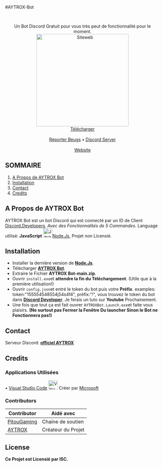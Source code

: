 #AYTROX-Bot

<!-- PROJECT LOGO -->
<br />
<p align="center">
  <p align="center">
    Un Bot Discord Gratuit pour vous très peut de fonctionnalité pour le moment.
	<br />
	  <a href="https://aytrox.wixsite.com/siteweb" target="_blank" title="Logo OFFICIEL de AYTROX">
	<img 	alt="Siteweb"
		src="https://i.imgur.com/a8WOqHV.png"
		width="300"
		height="300"
</a>
	  <br />
	<a href="https://github.com/AYTROXGLITCHEUR/AYTROX-Bot/archive/main.zip">Télécharger</a>
    <br />
    <br />
    <a href="https://dsc.gg/aytrox">Reporter Beugs</a>
    •
    <a href="https://dsc.gg/aytrox">Discord Server</a>
    <br />
    <br />
    <a href="https://aytrox.wixsite.com/siteweb">Website</a>
    <br />
  </p>
</p>



<!-- TABLE OF CONTENTS -->
## SOMMAIRE

<ol>
    <li><a href="#a-propos-de-aytrox-bot">A Propos de AYTROX Bot</a></li>
    <li><a href="#installation">Installation</a></li>
    <li><a href="#contact">Contact</a></li>
    <li><a href="#credits">Credits</a></li>
</ol>



<!-- A Propos de AYTROX Bot -->
## A Propos de AYTROX Bot

AYTROX Bot est un bot Discord qui est connecté par un ID de Client [Discord.Developers](https://discord.com/developers/applications). _Avec des Fonctionnalités de 5 Commandes._ Language utilisé: **JavaScript** <img scr="https://i.imgur.com/JwcOH8i.png" width="30" height="30" title="Javascript">[Node.Js](https://nodejs.org/en/download/current/), Projet non Licensié.



<!-- INSTALL -->
## Installation

- Installer la dernière version de **[Node.Js](https://nodejs.org/en/download/current/)**.
- Télécharger **[AYTROX Bot](https://github.com/AYTROXGLITCHEUR/AYTROX-Bot/archive/main.zip)**.
- Extraire le Fichier **AYTROX Bot-main.zip**.
- Ouvrir `install.exe`et **attendre la fin du Téléchargement**. (Utile que à la première utilisation!)
- Ouvrir `config.json`et entré le token du bot puis votre **Préfix**. examples: token:"155554548554j54s4f4", préfix:"!", vous trouvez le token du bot dans **[Discord Developer](https://discord.com/developers/applications)**. Je ferais un tuto sur **Youtube** Prochainement.
- Une fois que tout ça est fait ouvrer `AYTROXBot.Launch.exe`et faite vous plaisirs. **(Ne surtout pas Fermer la Fenêtre Du launcher Sinon le Bot ne Fonctionnera pas!)**



<!-- CONTACT -->
## Contact


Serveur Discord: **[officiel AYTROX](https://dsc.gg/aytrox)**


<!-- CREDITS -->
## Credits

### Applications Utilisées
• [Visual Studio Code](https://code.visualstudio.com/) <img src="https://upload.wikimedia.org/wikipedia/commons/thumb/9/9a/Visual_Studio_Code_1.35_icon.svg/1200px-Visual_Studio_Code_1.35_icon.svg.png" width="30" title="Visual Studio Code"> Créer par [Microsoft](https://github.com/microsoft) <br>

### Contributors

| Contributor | Aidé avec |
| ----------- | --------- |
| [PitouGaming](https://www.youtube.com/channel/UCH97qiXvxU75rLAj27pRWfA)  |  Chaine de soutien |
| [AYTROX](https://github.com/AYTROXGLITCHEUR)  | Créateur du Projet |



<!-- LICENSE -->
## License

**Ce Projet est Licensié par ISC.**
